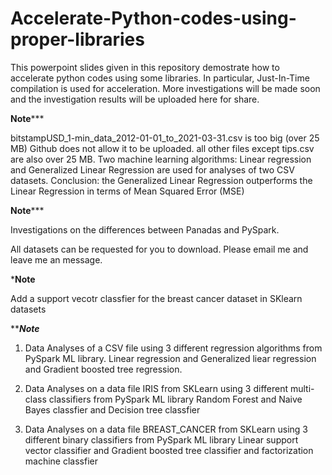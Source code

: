 # Accelerate-Python-codes-using-proper-libraries
This powerpoint slides given in this repository demostrate how to accelerate python codes using some libraries. 
In particular, Just-In-Time compilation is used for acceleration. 
More investigations will be made soon and the investigation results will be uploaded here for share. 


********Note***********


bitstampUSD_1-min_data_2012-01-01_to_2021-03-31.csv  is too big (over 25 MB) 
Github does not allow it to be uploaded. 
all other files except tips.csv are also over 25 MB. 
Two machine learning algorithms: Linear regression and Generalized Linear Regression
are used for analyses of two CSV datasets.
Conclusion: the Generalized Linear Regression outperforms the Linear Regression in terms of Mean Squared Error (MSE)



********Note***********


Investigations on the differences between Panadas and PySpark. 


All datasets can be requested for you to download. Please email me and leave me an message. 


***********Note**********


Add a support vecotr classfier for the breast cancer dataset in SKlearn datasets



***********Note*********



1. Data Analyses of a CSV file using 3 different regression algorithms from PySpark ML library. 
Linear regression and Generalized liear regression and Gradient boosted tree regression.


2. Data Analyses on a data file IRIS from SKLearn using 3 different multi-class classifiers from PySpark ML library
Random Forest and Naive Bayes classfier and Decision tree classfier


3. Data Analyses on a data file BREAST_CANCER  from SKLearn using 3 different binary classifiers from PySpark ML library
Linear support vector classifier and Gradient boosted tree classifier and factorization machine classfier 



